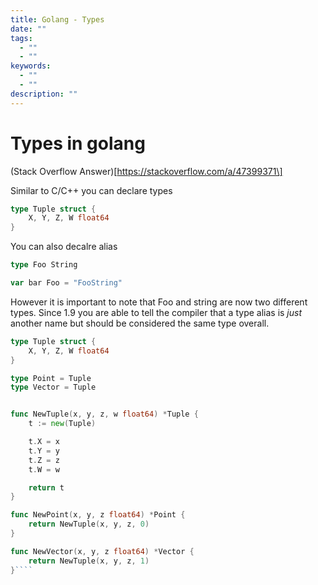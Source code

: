 ```yaml
---
title: Golang - Types
date: ""
tags:
  - ""
  - ""
keywords:
  - ""
  - ""
description: ""
---
```


# Types in golang

(Stack Overflow Answer)\[https://stackoverflow.com/a/47399371\]

Similar to C/C++ you can declare types 

````go
type Tuple struct {
	X, Y, Z, W float64
}
````

You can also decalre alias 

````go
type Foo String

var bar Foo = "FooString"
````

However it is important to note that Foo and string are now two different types. Since 1.9 you are able to tell the compiler that a type alias is *just* another name but should be considered the same type overall.

````go
type Tuple struct {
	X, Y, Z, W float64
}

type Point = Tuple
type Vector = Tuple


func NewTuple(x, y, z, w float64) *Tuple {
	t := new(Tuple)

	t.X = x
	t.Y = y
	t.Z = z
	t.W = w

	return t
}

func NewPoint(x, y, z float64) *Point {
	return NewTuple(x, y, z, 0)
}

func NewVector(x, y, z float64) *Vector {
	return NewTuple(x, y, z, 1)
}````
